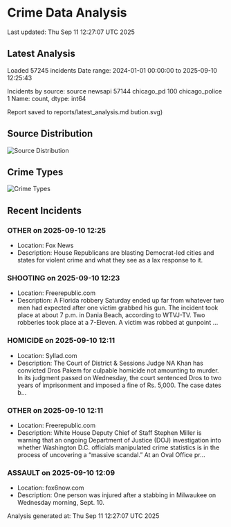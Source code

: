# Crime Data Analysis
Last updated: Thu Sep 11 12:27:07 UTC 2025

## Latest Analysis

Loaded 57245 incidents
Date range: 2024-01-01 00:00:00 to 2025-09-10 12:25:43

Incidents by source:
source
newsapi           57144
chicago_pd          100
chicago_police        1
Name: count, dtype: int64

Report saved to reports/latest_analysis.md
bution.svg)

## Source Distribution
![Source Distribution](images/source_distribution.svg)

## Crime Types
![Crime Types](images/crime_types.svg)

## Recent Incidents

### OTHER on 2025-09-10 12:25
- Location: Fox News
- Description: House Republicans are blasting Democrat-led cities and states for violent crime and what they see as a lax response to it.


### SHOOTING on 2025-09-10 12:23
- Location: Freerepublic.com
- Description: A Florida robbery Saturday ended up far from whatever two men had expected after one victim grabbed his gun. The incident took place at about 7 p.m. in Dania Beach, according to WTVJ-TV. Two robberies took place at a 7-Eleven. A victim was robbed at gunpoint …


### HOMICIDE on 2025-09-10 12:11
- Location: Syllad.com
- Description: The Court of District & Sessions Judge NA Khan has convicted Dros Pakem for culpable homicide not amounting to murder. In its judgment passed on Wednesday, the court sentenced Dros to two years of imprisonment and imposed a fine of Rs. 5,000. The case dates b…


### OTHER on 2025-09-10 12:11
- Location: Freerepublic.com
- Description: White House Deputy Chief of Staff Stephen Miller is warning that an ongoing Department of Justice (DOJ) investigation into whether Washington D.C. officials manipulated crime statistics is in the process of uncovering a “massive scandal.” At an Oval Office pr…


### ASSAULT on 2025-09-10 12:09
- Location: fox6now.com
- Description: One person was injured after a stabbing in Milwaukee on Wednesday morning, Sept. 10.

Analysis generated at: Thu Sep 11 12:27:07 UTC 2025
